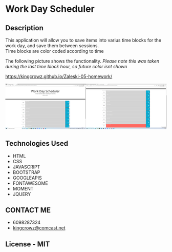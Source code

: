 # Work Day Scheduler

## Description

This application will allow you to save items into varius time blocks for the work day, and save them between sessions.  
Time blocks are color coded according to time


The following picture shows the functionality.  *Please note this was taken during the last time block hour, so future color isnt shown* 


https://kingcrowz.github.io/Zaleski-05-homework/

![PlannerPicture](./Planner.png)




## Technologies Used
- HTML
- CSS
- JAVASCRIPT
- BOOTSTRAP
- GOOGLEAPIS
- FONTAWESOME
- MOMENT
- JQUERY

## CONTACT ME

- 6098287324
- kingcrowz@comcast.net

## License -  MIT
